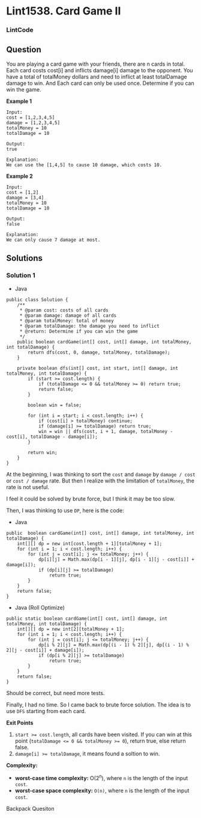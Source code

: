# Lint1538. Card Game II

### LintCode

## Question

You are playing a card game with your friends, there are n cards in total. Each card costs cost[i] and inflicts damage[i] damage to the opponent. You have a total of totalMoney dollars and need to inflict at least totalDamage damage to win. And Each card can only be used once. Determine if you can win the game.

**Example 1**
```
Input:
cost = [1,2,3,4,5]
damage = [1,2,3,4,5]
totalMoney = 10
totalDamage = 10

Output: 
true

Explanation: 
We can use the [1,4,5] to cause 10 damage, which costs 10.
```

**Example 2**
```
Input:
cost = [1,2]
damage = [3,4]
totalMoney = 10
totalDamage = 10

Output: 
false

Explanation: 
We can only cause 7 damage at most.
```

## Solutions

### Solution 1

* Java
```
public class Solution {
    /**
     * @param cost: costs of all cards
     * @param damage: damage of all cards
     * @param totalMoney: total of money
     * @param totalDamage: the damage you need to inflict
     * @return: Determine if you can win the game
     */
    public boolean cardGame(int[] cost, int[] damage, int totalMoney, int totalDamage) {
        return dfs(cost, 0, damage, totalMoney, totalDamage);
    }
    
    private boolean dfs(int[] cost, int start, int[] damage, int totalMoney, int totalDamage) {
        if (start >= cost.length) {
            if (totalDamage <= 0 && totalMoney >= 0) return true;
            return false;
        }
        
        boolean win = false;
        
        for (int i = start; i < cost.length; i++) {
            if (cost[i] > totalMoney) continue;
            if (damage[i] >= totalDamage) return true;
            win = win || dfs(cost, i + 1, damage, totalMoney - cost[i], totalDamage - damage[i]);
        }
        
        return win;
    }
}
```

At the beginning, I was thinking to sort the `cost` and `damage` by `damage / cost` or `cost / damage` rate. But then I realize with the limitation of `totalMoney`, the rate is not useful.

I feel it could be solved by brute force, but I think it may be too slow.

Then, I was thinking to use `DP`, here is the code:

* Java
```
public  boolean cardGame(int[] cost, int[] damage, int totalMoney, int totalDamage) {
    int[][] dp = new int[cost.length + 1][totalMoney + 1];
    for (int i = 1; i < cost.length; i++) {
        for (int j = cost[i]; j <= totalMoney; j++) {
            dp[i][j] = Math.max(dp[i - 1][j], dp[i - 1][j - cost[i]] + damage[i]);
            if (dp[i][j] >= totalDamage)
                return true;
        }
    }
    return false;
}
```

* Java (Roll Optimize)
```
public static boolean cardGame(int[] cost, int[] damage, int totalMoney, int totalDamage) {
    int[][] dp = new int[2][totalMoney + 1];
    for (int i = 1; i < cost.length; i++) {
        for (int j = cost[i]; j <= totalMoney; j++) {
            dp[i % 2][j] = Math.max(dp[(i - 1) % 2][j], dp[(i - 1) % 2][j - cost[i]] + damage[i]);
            if (dp[i % 2][j] >= totalDamage)
                return true;
        }
    }
    return false;
}
```

Should be correct, but need more tests.

Finally, I had no time. So I came back to brute force solution. The idea is to use `DFS` starting from each card. 

**Exit Points**

1. `start >= cost.length`, all cards have been visited. If you can win at this point (`totalDamage <= 0 && totalMoney >= 0`), return true, else return false.
2. `damage[i] >= totalDamage`, it means found a soltion to win.

**Complexity:**

* **worst-case time complexity:** O(2<sup>n</sup>), where `n` is the length of the input `cost`.
* **worst-case space complexity:** `O(n)`, where `n` is the length of the input `cost`.

Backpack Quesiton
